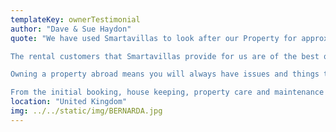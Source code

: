 ```yaml
---
templateKey: ownerTestimonial
author: "Dave & Sue Haydon"
quote: "We have used Smartavillas to look after our Property for approx ten years now and are very pleased with the professional manner in which Smartavillas deal with any problems or issues on our behalf.

The rental customers that Smartavillas provide for us are of the best quality and achieve higher bookings than our normal internet rental portals, and we can really leave everything to them.

Owning a property abroad means you will always have issues and things to sort, but the turnkey package provided by Smartavillas means “peace of mind” to us.

From the initial booking, house keeping, property care and maintenance and more recently Covid restrictions, everything is handled smoothly, professionally and with a smile."
location: "United Kingdom"
img: ../../static/img/BERNARDA.jpg
---
```


